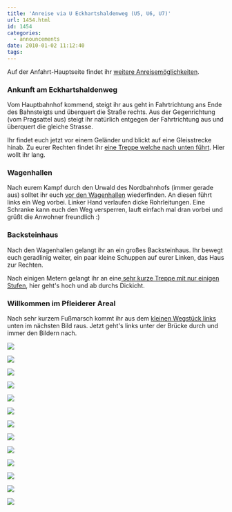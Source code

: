 ```yaml
---
title: 'Anreise via U Eckhartshaldenweg (U5, U6, U7)'
url: 1454.html
id: 1454
categories:
  - announcements
date: 2010-01-02 11:12:40
tags:
---
```


Auf der Anfahrt-Hauptseite findet ihr [weitere Anreisemöglichkeiten](../?page_id=713).

### Ankunft am Eckhartshaldenweg

Vom Hauptbahnhof kommend, steigt ihr aus geht in Fahrtrichtung ans Ende des Bahnsteigts und überquert die Straße rechts. Aus der Gegenrichtung (vom Pragsattel aus) steigt ihr natürlich entgegen der Fahrtrichtung aus und überquert die gleiche Strasse.

Ihr findet euch jetzt vor einem Geländer und blickt auf eine Gleisstrecke hinab. Zu eurer Rechten findet ihr [eine Treppe welche nach unten führt](http://www.openstreetmap.org/?mlat=48.79810&amp;mlon=9.1829&amp;zoom=17&amp;layers=B000FTF). Hier wollt ihr lang.

### Wagenhallen

Nach eurem Kampf durch den Urwald des Nordbahnhofs (immer gerade aus) solltet ihr euch [vor den Wagenhallen](http://www.openstreetmap.org/?mlat=48.79930&amp;mlon=9.1848&amp;zoom=17&amp;layers=B000FTF) wiederfinden. An diesen führt links ein Weg vorbei. Linker Hand verlaufen dicke Rohrleitungen. Eine Schranke kann euch den Weg versperren, lauft einfach mal dran vorbei und grüßt die Anwohner freundlich :)

### Backsteinhaus

Nach den Wagenhallen gelangt ihr an ein großes Backsteinhaus. Ihr bewegt euch geradlinig weiter, ein paar kleine Schuppen auf eurer Linken, das Haus zur Rechten.

Nach einigen Metern gelangt ihr an eine[ sehr kurze Treppe mit nur einigen Stufen](http://www.openstreetmap.org/?mlat=48.8007&amp;mlon=9.1865&amp;zoom=17&amp;layers=B000FTF), hier geht's hoch und ab durchs Dickicht.

### Willkommen im Pfleiderer Areal

Nach sehr kurzem Fußmarsch kommt ihr aus dem [kleinen Wegstück links](http://www.openstreetmap.org/?mlat=48.80150&amp;mlon=9.18735&amp;zoom=17&amp;layers=B000FTF) unten im nächsten Bild raus. Jetzt geht's links unter der Brücke durch und immer den Bildern nach.

[![](../wp-content/uploads/2010/05/img_3408-h600-label.png)](../wp-content/uploads/2010/05/img_3408-h600-label.png)

[![](../wp-content/uploads/2010/05/img_3409-h600-label.png)](../wp-content/uploads/2010/05/img_3409-h600-label.png)

[![](../wp-content/uploads/2010/05/img_3410-h600-label.png)](../wp-content/uploads/2010/05/img_3410-h600-label.png)

[![](../wp-content/uploads/2010/05/img_3411-h600-label.png)](../wp-content/uploads/2010/05/img_3411-h600-label.png)

[![](../wp-content/uploads/2010/05/img_3412-h600-label.png)](../wp-content/uploads/2010/05/img_3412-h600-label.png)

[![](../wp-content/uploads/2010/05/img_3413-h600-label.png)](../wp-content/uploads/2010/05/img_3413-h600-label.png)

[![](../wp-content/uploads/2010/05/img_3414-h600-label.png)](../wp-content/uploads/2010/05/img_3414-h600-label.png)

[![](../wp-content/uploads/2010/05/img_3415-h600-label.png)](../wp-content/uploads/2010/05/img_3415-h600-label.png)

[![](../wp-content/uploads/2010/05/img_3416-h600-label.png)](../wp-content/uploads/2010/05/img_3416-h600-label.png)

[![](../wp-content/uploads/2010/05/img_3417-h600-label.png)](../wp-content/uploads/2010/05/img_3417-h600-label.png)

[![](../wp-content/uploads/2010/05/img_3418-h600-label.png)](../wp-content/uploads/2010/05/img_3418-h600-label.png)

[![](../wp-content/uploads/2010/05/img_3419-h600-label.png)](../wp-content/uploads/2010/05/img_3419-h600-label.png)

[![](../wp-content/uploads/2010/05/img_3420-h600-label.png)](../wp-content/uploads/2010/05/img_3420-h600-label.png)